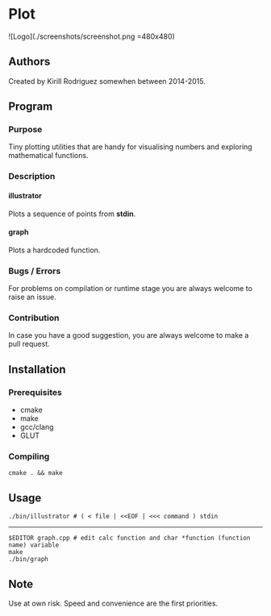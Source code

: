 # Plot

![Logo](./screenshots/screenshot.png =480x480)

## Authors

Created by Kirill Rodriguez somewhen between 2014-2015.

## Program

### Purpose

Tiny plotting utilities that are handy for visualising numbers and exploring mathematical functions.

### Description

#### illustrator

Plots a sequence of points from **stdin**.

#### graph

Plots a hardcoded function.

### Bugs / Errors

For problems on compilation or runtime stage you are always welcome to raise an issue.

### Contribution

In case you have a good suggestion, you are always welcome to make a pull request.

## Installation

### Prerequisites

* cmake
* make
* gcc/clang
* GLUT

### Compiling

	cmake . && make

## Usage

	./bin/illustrator # ( < file | <<EOF | <<< command ) stdin
	
----

	$EDITOR graph.cpp # edit calc function and char *function (function name) variable
	make
	./bin/graph

## Note

Use at own risk. Speed and convenience are the first priorities.